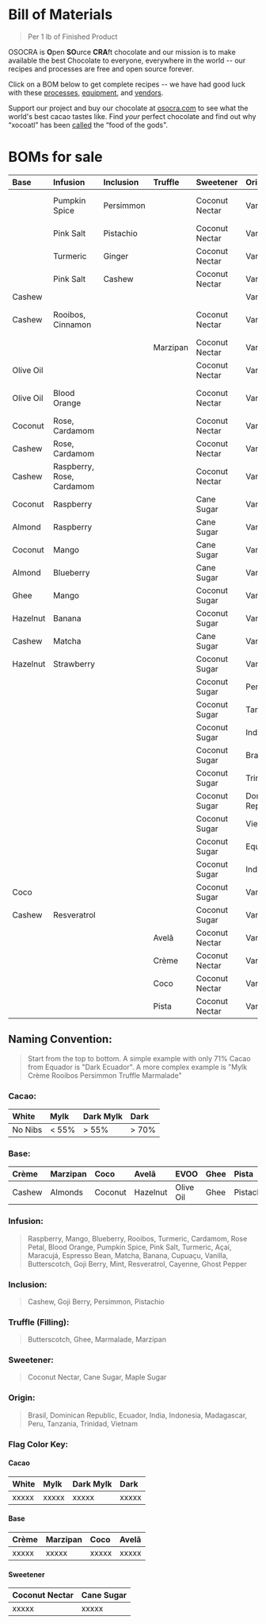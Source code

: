 # Bill of Materials
> Per 1 lb of Finished Product

OSOCRA is **O**pen **SO**urce **CRA**ft chocolate and our mission is to make available the best Chocolate to everyone, everywhere in the world -- our recipes and processes are free and open source forever.

Click on a BOM below to get complete recipes -- we have had good luck with these [processes](operations), [equipment](resources), and [vendors](vendors).

Support our project and buy our chocolate at [osocra.com](https://osocra.com) to see what the world's best cacao tastes like. Find *your* perfect chocolate and find out why “xocoatl” has been [called](https://historydaily.org/chocolate-food-of-the-gods) the “food of the gods".

# BOMs for sale

| Base      | Infusion      | Inclusion | Truffle  | Sweetener      | Origin             | Cacao     | Name                    |                         |
| :---      | :---          | :---      | :---     | :---           | :---               | ---:      | :---                    | :---                    |
|           | Pumpkin Spice | Persimmon |          | Coconut Nectar | Varies             | Dark      | Pumpkin Spice Persimmon |[21102514](2021/10/25/14)|
|           | Pink Salt     | Pistachio |          | Coconut Nectar | Varies             | Dark      | Pink Salt Pistachio     |[21110110](2021/11/01/10)|
|           | Turmeric      | Ginger    |          | Coconut Nectar | Varies             | Dark      | Turmeric Ginger         |[21110111](2021/11/01/11)|
|           | Pink Salt     | Cashew    |          | Coconut Nectar | Varies             | Dark      | Pink Salt Cashew        |[21110308](2021/11/03/08)|
| Cashew    |               |           |          |                | Varies             | Dark      | Crème                   |[21110712](2021/11/07/12)|
| Cashew    | Rooibos, Cinnamon |       |          | Coconut Nectar | Varies             | Mylk      | Crème Cinnamon Rooibos  |[21110916](2021/11/09/16)|
|           |               |           | Marzipan | Coconut Nectar | Varies             | Dark      | Truffle Marzipan   |[21112911](2021/11/29/11)|
| Olive Oil |               |           |          | Coconut Nectar | Varies             | Dark      | EVOO                    |[21121510](2021/12/15/10)|
| Olive Oil | Blood Orange  |           |          | Coconut Nectar | Varies             | Dark      | EVOO Blood Orange       |[21121816](2021/12/18/16)|
| Coconut   | Rose, Cardamom|           |          | Coconut Nectar | Varies             | Dark      | Coco Rose               |[22011215](2022/01/12/15)|
| Cashew    | Rose, Cardamom|           |          | Coconut Nectar | Varies             | Dark Mylk | Crème Rose              |[22011216](2022/01/12/16)|
| Cashew    | Raspberry, Rose, Cardamom ||         | Coconut Nectar | Varies             | White     | Crème Raspberry Rose    |[22011217](2022/01/12/17)|
| Coconut   | Raspberry     |           |          | Cane Sugar     | Varies             | White     | Coco Raspberry          |[22011512](2022/01/15/12)|
| Almond    | Raspberry     |           |          | Cane Sugar     | Varies             | White     | Marzipan Raspberry      |[22011513](2022/01/15/13)|
| Coconut   | Mango         |           |          | Cane Sugar     | Varies             | White     | Coco Mango              |[22011708](2022/01/17/08)|
| Almond    | Blueberry     |           |          | Cane Sugar     | Varies             | White     | Marzipan Blueberry      |[22011709](2022/01/17/09)|
| Ghee      | Mango         |           |          | Coconut Sugar  | Varies             | Dark Mylk | Ghee Mango              |[22012812](2022/01/28/12)|
| Hazelnut  | Banana        |           |          | Coconut Sugar  | Varies             | Mylk      | Avelã Banana            |[22012813](2022/01/28/13)|
| Cashew    | Matcha        |           |          | Cane Sugar     | Varies             | White     | Crème Matcha            |[22012814](2022/01/28/14)|
| Hazelnut  | Strawberry    |           |          | Coconut Sugar  | Varies             | Mylk      | Avelã Strawberry        |[22013110](2022/01/31/10)|
|           |               |           |          | Coconut Sugar  | Peru               | Dark      | Peru                    |[22020915](2022/02/09/15)|
|           |               |           |          | Coconut Sugar  | Tanzania           | Dark      | Tanzania                |[22020916](2022/02/09/16)|
|           |               |           |          | Coconut Sugar  | India              | Dark      | India                   |[22021315](2022/02/13/15)|
|           |               |           |          | Coconut Sugar  | Brasil             | Dark      | Brasil                  |[22021316](2022/02/13/16)|
|           |               |           |          | Coconut Sugar  | Trinidad           | Dark      | Trinidad                |[22021317](2022/02/13/17)|
|           |               |           |          | Coconut Sugar  | Dominican Republic | Dark      | Dominican Republic      |[22021318](2022/02/13/18)|
|           |               |           |          | Coconut Sugar  | Vietnam            | Dark      | Vietnam                 |[22021319](2022/02/13/19)|
|           |               |           |          | Coconut Sugar  | Equador            | Dark      | Equador                 |[22021320](2022/02/13/20)|
|           |               |           |          | Coconut Sugar  | Indonesia          | Dark      | Indonesia               |[22021321](2022/02/13/21)|
|  Coco     |               |           |          | Coconut Sugar  | Varies             | Dark      | Coco                    |[22021322](2022/02/13/22)|
|  Cashew   |  Resveratrol  |           |          | Coconut Sugar  | Varies             | Dark      | Resveratrol       |[22021323](2022/02/13/23)|
|           |               |           | Avelã    | Coconut Nectar | Varies             | Dark      | Avelã Truffle   |[22021712](2022/02/17/12)|
|           |               |           | Crème    | Coconut Nectar | Varies             | Dark      | Crème Truffle   |[22021713](2022/02/17/13)|
|           |               |           | Coco     | Coconut Nectar | Varies             | Dark      | Coco Truffle   |[22021714](2022/02/17/14)|
|           |               |           | Pista    | Coconut Nectar | Varies             | Dark      | Pista Truffle   |[22021715](2022/02/17/15)|

## Naming Convention:
> Start from the top to bottom. A simple example with only 71% Cacao from Equador is "Dark Ecuador". A more complex example is "Mylk Crème Rooibos Persimmon Truffle Marmalade"

### Cacao:

| White    | Mylk    | Dark Mylk | Dark   |
| :---     | :---    | :---      | :---   |
| No Nibs  | < 55%   |> 55%      |> 70%   |

### Base:

| Crème     | Marzipan   | Coco      | Avelã     | EVOO       | Ghee    | Pista     |
| :---      | :---       | :---      | :---      | :---       | :---    | :---      |
| Cashew    | Almonds    | Coconut   | Hazelnut  | Olive Oil  | Ghee    | Pistachio |

### Infusion:
> Raspberry, Mango, Blueberry, Rooibos, Turmeric, Cardamom, Rose Petal, Blood Orange, Pumpkin Spice, Pink Salt, Turmeric, Açaí, Maracujá, Espresso Bean, Matcha, Banana, Cupuaçu, Vanilla, Butterscotch, Goji Berry, Mint, Resveratrol, Cayenne, Ghost Pepper

### Inclusion:
> Cashew, Goji Berry,  Persimmon, Pistachio

### Truffle (Filling):
> Butterscotch, Ghee, Marmalade, Marzipan 

### Sweetener:
> Coconut Nectar, Cane Sugar, Maple Sugar

### Origin:
> Brasil, Dominican Republic, Ecuador, India, Indonesia, Madagascar, Peru, Tanzania, Trinidad, Vietnam 

### Flag Color Key:

#### Cacao

| White    | Mylk    | Dark Mylk | Dark   |
| :---     | :---    | :---      | :---   |
| xxxxx  | xxxxx  |  xxxxx     |  xxxxx   |

#### Base

| Crème    | Marzipan | Coco    | Avelã     |
| :---     | :---     | :---    | :---   |
| xxxxx  | xxxxx | xxxxx   | xxxxx  |

#### Sweetener

| Coconut Nectar | Cane Sugar  |
| :---           | :---        |
|    xxxxx       |    xxxxx    |
